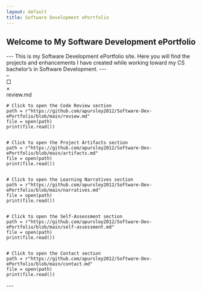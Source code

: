 ```yaml
---
layout: default
title: Software Development ePortfolio
---
```


<h2 id="typed-welcome">Welcome to My Software Development ePortfolio</h2>
---
This is my Software Development ePortfolio site. Here you will find the projects and enhancements I have created while working toward my CS bachelor’s in Software Development.
---
<div class="terminal-window" onclick="window.location.href='https://github.com/apursley2012/Software-Dev-ePortfolio/blob/main/review.md'">
    <div class="terminal-titlebar">
        <div class="terminal-buttons">
            <div class="terminal-btn">–</div>
            <div class="terminal-btn">□</div>
            <div class="terminal-btn">×</div>
        </div>
        <div class="terminal-title">review.md</div>
    </div>
    <code>
# Click to open the Code Review section
path = r"https://github.com/apursley2012/Software-Dev-ePortfolio/blob/main/review.md"
file = open(path)
print(file.read())
    </code>
</div>

<div class="terminal-window" onclick="window.location.href='https://github.com/apursley2012/Software-Dev-ePortfolio/blob/main/artifacts.md'">
    <code>
# Click to open the Project Artifacts section
path = r"https://github.com/apursley2012/Software-Dev-ePortfolio/blob/main/artifacts.md"
file = open(path)
print(file.read())
    </code>
</div>

<div class="terminal-window" onclick="window.location.href='https://github.com/apursley2012/Software-Dev-ePortfolio/blob/main/narratives.md'">
    <code>
# Click to open the Learning Narratives section
path = r"https://github.com/apursley2012/Software-Dev-ePortfolio/blob/main/narratives.md"
file = open(path)
print(file.read())
    </code>
</div>

<div class="terminal-window" onclick="window.location.href='https://github.com/apursley2012/Software-Dev-ePortfolio/blob/main/self-assessment.md'">
    <code>
# Click to open the Self-Assessment section
path = r"https://github.com/apursley2012/Software-Dev-ePortfolio/blob/main/self-assessment.md"
file = open(path)
print(file.read())
    </code>
</div>

<div class="terminal-window" onclick="window.location.href='https://github.com/apursley2012/Software-Dev-ePortfolio/blob/main/contact.md'">
    <code>
# Click to open the Contact section
path = r"https://github.com/apursley2012/Software-Dev-ePortfolio/blob/main/contact.md"
file = open(path)
print(file.read())
    </code>
</div>
---
